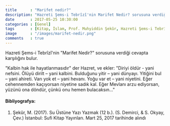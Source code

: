 ```yaml
---
title      : "Marifet nedir?"
description: "Hazreti Şems-i Tebrîzî'nin Marifet Nedir? sorusuna verdiği cevapta karşılığını bulur."
date       : 2017-05-25 10:30:00
categories : [Genel]
tags       : [Kitap, İslam, Prof. Muhyiddin Şekûr, Hazreti Şems-i Tebrîzî]
image      : "/images/marifet-nedir.png"
comments   : true
---
```


Hazreti Şems-i Tebrîzî'nin "Marifet Nedir?" sorusuna verdiği cevapta karşılığını bulur.

"Kalbin hak ile hayatlanmasıdır" der Hazret, ve ekler: "Diriyi öldür - yani nefsini. Ölüyü dirilt – yani kalbini. Bulduğunu yitir – yani dünyayı. Yitiğini bul – yani ahireti. Varı yok et – yani hevanı. Yoğu var et – yani niyetini. Eğer cehennemden kaçıyorsan niyetine sadık kal. Eğer Mevlanı arzu ediyorsan, yüzünü ona döndür, çünkü onu hemen bulacaksın..."

#### Bibliyografya:

1. Şekûr, M. (2017). Su Üstüne Yazı Yazmak (12 b.). (S. Demirci, & S. Okyay, Çev.) İstanbul: Sufi Kitap Yayınları. Mart 25, 2017 tarihinde alındı